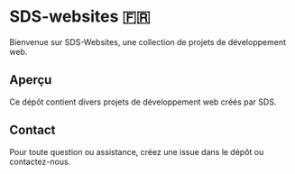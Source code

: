 # SDS-websites 🇫🇷
Bienvenue sur SDS-Websites, une collection de projets de développement web.

## Aperçu
Ce dépôt contient divers projets de développement web créés par SDS.

## Contact
Pour toute question ou assistance, créez une issue dans le dépôt ou contactez-nous.